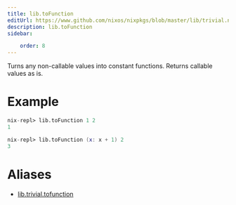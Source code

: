 ```yaml
---
title: lib.toFunction
editUrl: https://www.github.com/nixos/nixpkgs/blob/master/lib/trivial.nix#L617C5
description: lib.toFunction
sidebar:

    order: 8
---
```


Turns any non-callable values into constant functions.
Returns callable values as is.

# Example

```nix
nix-repl> lib.toFunction 1 2
1

nix-repl> lib.toFunction (x: x + 1) 2
3
```


# Aliases

- [lib.trivial.tofunction](/nix-doc-comments/reference/lib/trivial/lib-trivial-tofunction)


